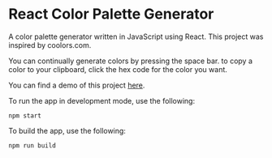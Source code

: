 # React Color Palette Generator

A color palette generator written in JavaScript using React. This project was inspired by coolors.com.

You can continually generate colors by pressing the space bar. to copy a color to your clipboard, click the hex code for the color you want.

You can find a demo of this project [here](https://sad-shaw-482626.netlify.app/).

To run the app in development mode, use the following:

`npm start`

To build the app, use the following:

`npm run build`
